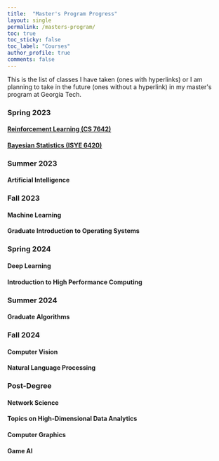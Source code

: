 ```yaml
---
title:  "Master's Program Progress"
layout: single
permalink: /masters-program/
toc: true
toc_sticky: false
toc_label: "Courses"
author_profile: true
comments: false
---
```


This is the list of classes I have taken (ones with hyperlinks) or I am planning to take in the future (ones without a hyperlink) in my master's program at Georgia Tech.


### Spring 2023
#### [Reinforcement Learning (CS 7642)](masters-program/reinforcement-learning)

#### [Bayesian Statistics (ISYE 6420)](/masters-program/bayesian-statistics)

### Summer 2023
#### Artificial Intelligence

### Fall 2023
#### Machine Learning

#### Graduate Introduction to Operating Systems

### Spring 2024
#### Deep Learning

#### Introduction to High Performance Computing

### Summer 2024
#### Graduate Algorithms

### Fall 2024
#### Computer Vision

#### Natural Language Processing

### Post-Degree
#### Network Science

#### Topics on High-Dimensional Data Analytics

#### Computer Graphics

#### Game AI
